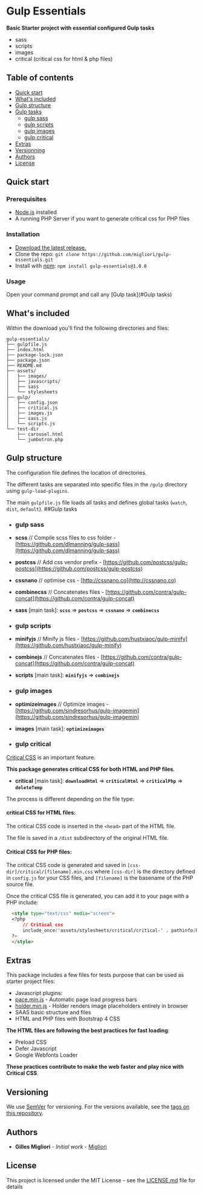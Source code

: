 # Gulp Essentials

**Basic Starter project with essential configured Gulp tasks**

* sass
* scripts
* images
* critical (critical css for html & php files)

## Table of contents

* [Quick start](#quick-start)
* [What's included](#whats-included)
* [Gulp structure](#gulp-structure)
* [Gulp tasks](#gulp-tasks)
  * [gulp sass](#gulp-sass)
  * [gulp scripts](#gulp-scripts)
  * [gulp images](#gulp-images)
  * [gulp critical](#gulp-critical)
* [Extras](#extras)
* [Versionning](#versionning)
* [Authors](#authors)
* [License](#license)

## Quick start

### Prerequisites

* [Node.js](https://nodejs.org) installed
* A running PHP Server if you want to generate critical css for PHP files

### Installation

* [Download the latest release.](https://github.com/migliori/gulp-essentials/archive/master.zip)
* Clone the repo: `git clone https://github.com/migliori/gulp-essentials.git`
* Install with [npm](https://www.npmjs.com/): `npm install gulp-essentials@1.0.0`

### Usage

Open your command prompt and call any [Gulp task](#Gulp tasks)

## What's included

Within the download you'll find the following directories and files:

```
gulp-essentials/
├── gulpfile.js
├── index.html
├── package-lock.json
├── package.json
├── README.md
├── assets/
│   ├── images/
│   ├── javascripts/
│   ├── sass
│   └── stylesheets
├── gulp/
│   ├── config.json
│   ├── critical.js
│   ├── images.js
│   ├── sass.js
│   └── scripts.js
└── test-dir
    ├── carousel.html
    └── jumbotron.php
```

## Gulp structure

The configuration file defines the location of directories.

The different tasks are separated into specific files in the `/gulp` directory using `gulp-load-plugins`.

The main `gulpfile.js` file loads all tasks and defines global tasks (`watch`, `dist`, `default`).
##Gulp tasks

* ### gulp sass
 * **scss** // Compile scss files to css folder - [https://github.com/dlmanning/gulp-sass](https://github.com/dlmanning/gulp-sass)
 * **postcss** // Add css vendor prefix - [https://github.com/postcss/gulp-postcss](https://github.com/postcss/gulp-postcss)
 * **cssnano** // optimise css - [http://cssnano.co](http://cssnano.co)
 * **combinecss** // Concatenates files - [https://github.com/contra/gulp-concat](https://github.com/contra/gulp-concat)
 
 * **sass** [main task]: **`scss`** => **`postcss`** => **`cssnano`** => **`combinecss`**
 
* ### gulp scripts
 * **minifyjs** // Minify js files - [https://github.com/hustxiaoc/gulp-minify](https://github.com/hustxiaoc/gulp-minify)
 * **combinejs** // Concatenates files - [https://github.com/contra/gulp-concat](https://github.com/contra/gulp-concat)
 * **scripts** [main task]: **`minifyjs`** => **`combinejs`**
 
* ### gulp images

 * **optimizeimages** // Optimize images - [https://github.com/sindresorhus/gulp-imagemin](https://github.com/sindresorhus/gulp-imagemin)
 * **images** [main task]: **`optimizeimages`**

* ### gulp critical
 [Critical CSS](https://developers.google.com/speed/docs/insights/OptimizeCSSDelivery) is an important feature.

 **This package generates critical CSS for both HTML and PHP files**.
  * **critical** [main task]: **`downloadHtml`** => **`criticalHtml`** => **`criticalPhp`** => **`deleteTemp`**

 The process is different depending on the file type:

 #### critical CSS for HTML files:
   
  The critical CSS code is inserted in the `<head>` part of the HTML file.

  The file is saved in a `/dist` subdirectory of the original HTML file.

 #### Critical CSS for PHP files:

  The critical CSS code is generated and saved in `[css-dir]/critical/[filename].min.css` where `[css-dir]` is the directory defined in `config.js` for your CSS files, and `[filename]` is the basename of the PHP source file.

  Once the critical CSS file is generated, you can add it to your page with a PHP include:

  ```html
    <style type="text/css" media="screen">
    <?php
        // Critical css
        include_once('assets/stylesheets/critical/critical-' . pathinfo(basename($_SERVER['SCRIPT_NAME']), PATHINFO_FILENAME) . '.min.css');
    ?>
    </style>
  ```

## Extras

This package includes a few files for tests purpose that can be used as  starter project files:

* Javascript plugins:
 * [pace.min.js](http://github.hubspot.com/pace/docs/welcome/) - Automatic page load progress bars
 * [holder.min.js](http://holderjs.com) - Holder renders image placeholders entirely in browser
* SAAS basic structure and files
* HTML and PHP files with Bootstrap 4 CSS

**The HTML files are following the best practices for fast loading**:

* Preload CSS
* Defer Javascript
* Google Webfonts Loader

**These practices contribute to make the web faster and play nice with Critical CSS**.

## Versioning

We use [SemVer](http://semver.org/) for versioning. For the versions available, see the [tags on this repository](https://github.com/migliori/gulp-essentials/tags).

## Authors

* **Gilles Migliori** - _Initial work_ - [Migliori](https://github.com/migliori)

## License

This project is licensed under the MIT License - see the [LICENSE.md](LICENSE.md) file for details
